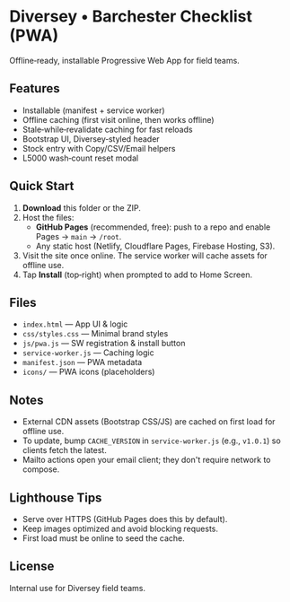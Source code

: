 # Diversey • Barchester Checklist (PWA)

Offline‑ready, installable Progressive Web App for field teams.

## Features
- Installable (manifest + service worker)
- Offline caching (first visit online, then works offline)
- Stale‑while‑revalidate caching for fast reloads
- Bootstrap UI, Diversey‑styled header
- Stock entry with Copy/CSV/Email helpers
- L5000 wash‑count reset modal

## Quick Start
1. **Download** this folder or the ZIP.
2. Host the files:
   - **GitHub Pages** (recommended, free): push to a repo and enable Pages → `main` → `/root`.
   - Any static host (Netlify, Cloudflare Pages, Firebase Hosting, S3).
3. Visit the site once online. The service worker will cache assets for offline use.
4. Tap **Install** (top‑right) when prompted to add to Home Screen.

## Files
- `index.html` — App UI & logic
- `css/styles.css` — Minimal brand styles
- `js/pwa.js` — SW registration & install button
- `service-worker.js` — Caching logic
- `manifest.json` — PWA metadata
- `icons/` — PWA icons (placeholders)

## Notes
- External CDN assets (Bootstrap CSS/JS) are cached on first load for offline use.
- To update, bump `CACHE_VERSION` in `service-worker.js` (e.g., `v1.0.1`) so clients fetch the latest.
- Mailto actions open your email client; they don't require network to compose.

## Lighthouse Tips
- Serve over HTTPS (GitHub Pages does this by default).
- Keep images optimized and avoid blocking requests.
- First load must be online to seed the cache.

## License
Internal use for Diversey field teams.
